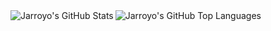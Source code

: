 
  <img align="left" alt="Jarroyo's GitHub Stats" src="https://github-readme-stats.vercel.app/api?username=jarroyoesp&show_icons=true&hide_border=true&show_icons=true&count_private=true" />

  <img align="left" alt="Jarroyo's GitHub Top Languages" src="https://github-readme-stats.vercel.app/api/top-langs/?username=jarroyoesp&hide_border=true&show_icons=true&count_private=true" />

